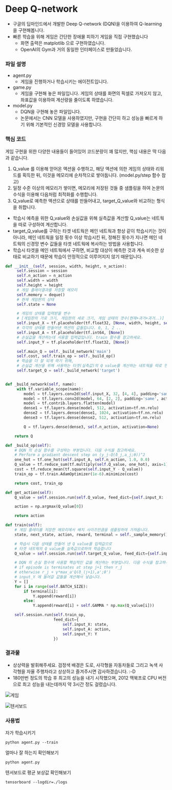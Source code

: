 # Deep Q-network

- 구글의 딥마인드에서 개발한 Deep Q-network (DQN)을 이용하여 Q-learning 을 구현해봅니다.
- 빠른 학습을 위해 게임은 간단한 장애물 피하기 게임을 직접 구현했습니다
  - 화면 출력은 matplotlib 으로 구현하였습니다.
  - OpenAI의 Gym과 거의 동일한 인터페이스로 만들었습니다.

### 파일 설명

- agent.py
  - 게임을 진행하거나 학습시키는 에이전트입니다.
- game.py
  - 게임을 구현해 놓은 파일입니다. 게임의 상태를 화면의 픽셀로 가져오지 않고, 좌표값을 이용하여 계산량을 줄이도록 하였습니다.
- model.py
  - DQN을 구현해 놓은 파일입니다.
  - 논문에서는 CNN 모델을 사용하였지만, 구현을 간단히 하고 성능을 빠르게 하기 위해 기본적인 신경망 모델을 사용합니다.

### 핵심 코드

게임 구현을 위한 다양한 내용들이 들어있어 코드분량이 꽤 많지만, 핵심 내용은 딱 다음과 같습니다.

1. Q_value 를 이용해 얻어온 액션을 수행하고, 해당 액션에 의한 게임의 상태와 리워드를 획득한 뒤, 이것을 메모리에 순차적으로 쌓아둡니다. (model.py/step 함수 참고)
2. 일정 수준 이상의 메모리가 쌓이면, 메모리에 저장된 것들 중 샘플링을 하여 논문의 수식을 이용해 다음처럼 최적화를 수행합니다.
3. Q_value로 예측한 액션으로 상태를 만들어내고, target_Q_value와 비교하는 형식을 취합니다.
  - 학습시 예측을 위한 Q_value와 손실값을 위해 실측값을 계산할 Q_value는 네트웍을 따로 구성하여 계산합니다.
  - target_Q_value를 구하는 타겟 네트웍은 메인 네트웍과 항상 같이 학습시키는 것이 아니라, 메인 네트웍을 일정 횟수 이상 학습시킨 뒤, 정해진 횟수가 지나면 메인 네트웍의 신경망 변수 값들을 타겟 네트웍에 복사하는 방법을 사용합니다.
  - 학습시 타겟을 메인 네트웍에서 구하면, 비교할 대상이 예측한 것과 계속 비슷한 상태로 비교하기 때문에 학습이 안정적으로 이루어지지 않기 때문입니다.

```python
def __init__(self, session, width, height, n_action):
     self.session = session
     self.n_action = n_action
     self.width = width
     self.height = height
     # 게임 플레이결과를 저장할 메모리
     self.memory = deque()
     # 현재 게임판의 상태
     self.state = None

     # 게임의 상태를 입력받을 변수
     # [게임판의 가로 크기, 게임판의 세로 크기, 게임 상태의 갯수(현재+과거+과거..)]
     self.input_X = tf.placeholder(tf.float32, [None, width, height, self.STATE_LEN])
     # 각각의 상태를 만들어낸 액션의 값들입니다. 0, 1, 2 ..
     self.input_A = tf.placeholder(tf.int64, [None])
     # 손실값을 계산하는데 사용할 입력값입니다. train 함수를 참고하세요.
     self.input_Y = tf.placeholder(tf.float32, [None])

     self.main_Q = self._build_network('main')
     self.cost, self.train_op = self._build_op()
     # 학습을 더 잘 되게 하기 위해,
     # 손실값 계산을 위해 사용하는 타겟(실측값)의 Q value를 계산하는 네트웍을 따로 만들어서 사용합니다
     self.target_Q = self._build_network('target')


def _build_network(self, name):
     with tf.variable_scope(name):
        model = tf.layers.conv2d(self.input_X, 32, [4, 4], padding='same', activation=tf.nn.relu)
        model = tf.layers.conv2d(model, 64, [2, 2], padding='same', activation=tf.nn.relu)
        model = tf.contrib.layers.flatten(model)
        dense1 = tf.layers.dense(model, 512, activation=tf.nn.relu)
        dense2 = tf.layers.dense(dense1, 1024, activation=tf.nn.relu)
        dense3 = tf.layers.dense(dense2, 512, activation=tf.nn.relu)

        Q = tf.layers.dense(dense3, self.n_action, activation=None)

    return Q

def _build_op(self):
    # DQN 의 손실 함수를 구성하는 부분입니다. 다음 수식을 참고하세요.
    # Perform a gradient descent step on (y_j-Q(ð_j,a_j;θ))^2
    one_hot = tf.one_hot(self.input_A, self.n_action, 1.0, 0.0)
    Q_value = tf.reduce_sum(tf.multiply(self.Q_value, one_hot), axis=1)
    cost = tf.reduce_mean(tf.square(self.input_Y - Q_value))
    train_op = tf.train.AdamOptimizer(1e-6).minimize(cost)

    return cost, train_op

def get_action(self):
    Q_value = self.session.run(self.Q_value, feed_dict={self.input_X: [self.state]})

    action = np.argmax(Q_value[0])

    return action

def train(self):
    # 게임 플레이를 저장한 메모리에서 배치 사이즈만큼을 샘플링하여 가져옵니다.
    state, next_state, action, reward, terminal = self._sample_memory()

    # 학습시 다음 상태를 만들어 낸 Q value를 입력값으로
    # 타겟 네트웍의 Q value를 실측값으로하여 학습합니다
    Q_value = self.session.run(self.target_Q_value, feed_dict={self.input_X: next_state})

    # DQN 의 손실 함수에 사용할 핵심적인 값을 계산하는 부분입니다. 다음 수식을 참고하세요.
    # if episode is terminates at step j+1 then r_j
    # otherwise r_j + γ*max_a'Q(ð_(j+1),a';θ')
    # input_Y 에 들어갈 값들을 계산해서 넣습니다.
    Y = []
    for i in range(self.BATCH_SIZE):
        if terminal[i]:
            Y.append(reward[i])
        else:
            Y.append(reward[i] + self.GAMMA * np.max(Q_value[i]))

    self.session.run(self.train_op,
                     feed_dict={
                         self.input_X: state,
                         self.input_A: action,
                         self.input_Y: Y
                     })
```

### 결과물

- 상상력을 발휘해주세요. 검정색 배경은 도로, 사각형을 자동차들로 그리고 녹색 사각형을 자율 주행차라고 상상하고 즐겨주시면 감사하겠습니다. :-D
- 180만번 정도의 학습 후 최고의 성능을 내기 시작했으며, 2012 맥북프로 CPU 버전으로 최고 성능을 내는데까지 약 3시간 정도 걸렸습니다.

![게임](screenshot_game.gif)

![텐서보드](screenshot_tensorboard.png)

### 사용법

자가 학습시키기

```
python agent.py --train
```

얼마나 잘 하는지 확인해보기

```
python agent.py
```

텐서보드로 평균 보상값 확인해보기

```
tensorboard --logdir=./logs
```
